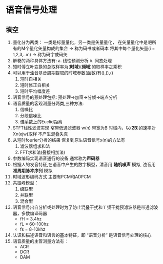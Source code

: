 # 语音信号处理

## 填空
1. 量化分为两类：
    一类是标量量化，另一类是矢量量化，
    在矢量量化中是吧所有的M个量化矢量构成的集合 -> 称为码书或者码本
    将其中每个量化矢量(i = 1,2,3,..m) -> 称为码字或码矢
2. 解卷的两种具体方法有:
    a. 线性预测分析
    b. 同态处理
3. 短时傅立叶变换的总取样率为(**时域**)(**频域**)的取样率之乘积
4. 可以用于浊音基音周期提取的时域参数(函数)有(),(),()
    1. 短时自相关
    2. 短时修正自相关
    3. 短时平均幅度差
5. 语音信号的预处理包括: 预处理->加窗->分帧->端点分析
6. 语音质量的客观测量分两类,三种方法:
    1. 信噪比
    2. 分段信噪比
    3. 谱系数上的Euclid距离
7. STFT线性滤波实现 窄带低通滤波器 w(n) 带宽为B 时域内，以(**2B**)的速率对Xn(ejw)取样 不产生混叠失真
8. 从短时fourier分析的结果 恢复到原生语音信号x(n)的方法有 
    1. 滤波器组求和法
    2. FFT求和法(叠接相加法)
9. 参数编码实现语音通行的设备 通常称为**声码器**
10. 根据人的发音特征,在语音中产生的数字模型，清音用 **随机噪声** 模拟, 浊音用 **准周期脉冲序列** 模拟
11. 时域波形编码方式 主要有PCM和ADPCM 
12. 共振峰模型：
    1. 级联型
    2. 并联型
    3. 混合型
13. 语音信号出自分析或处理时为了防止混叠干扰和工频干扰预滤波器是带通滤波器，多数编译码器
    - fH = 3.4hz
    - fL = 60-100hz
    - fs = 8-10khz
14. 认识和描述语音和语言的基本特征，即 “语音分析” 是语音信号处理的核心
15. 语音质量的主管测量方法有：
    - ACR 
    - DCR
    - DAM

